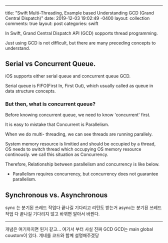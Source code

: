 ---
title: "Swift Multi-Threading, Example based Understanding GCD (Grand Central Dispatch)"
date: 2019-12-03 19:02:49 -0400
layout: collection
comments: true
layout: post
categories: swift

In Swift, Grand Central Dispatch API (GCD) sopports thread programming.

Just using GCD is not difficult, but there are many preceding concepts to understand.

## Serial vs Concurrent Queue.

iOS supports either serial queue and concurrent queue GCD. 

Serial queue is FIFO(First In, First Out), which usually called as queue in data structure concepts.

### But then, what is concurrent queue?

Before knowing concurrent queue, we need to know 'concurrent' first.

It is easy to mistake that Concurrent is Parallelism.

When we do multi- threading, we can see threads are running parallely.

System memory resource is limitied and should be occupied by a thread, OS needs to switch thread which occupying OS memory resource continously. we call this situation as Concurrency.

Therefore, Relationship between parallelism and concurrency is like below.

- Parallelism requires concurrency, but concurrency does not guarantee parallelism.


## Synchronous vs. Asynchronous
sync 는 분기된 쓰레드 작업다 끝나길 기다리고 리턴도 받는거
async는 분기된 쓰레드 작업 다 끝나길 기다리지 않고 바뀌면 알아서 바뀐다.

---------
개념은 여기까지면 된거 같고...
여기서 부터 사실 진짜 GCD 
GCD는 main global coustom이 있다.
걔네를 코드와 함꼐 설명해주겠당
